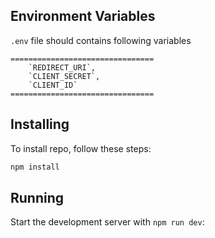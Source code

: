 ## Environment Variables
`.env` file should contains following variables
```
================================
    `REDIRECT_URI`,
    `CLIENT_SECRET`, 
    `CLIENT_ID`
================================
```

## Installing

To install repo, follow these steps:

```bash
npm install
```

## Running
Start the development server with `npm run dev`:
